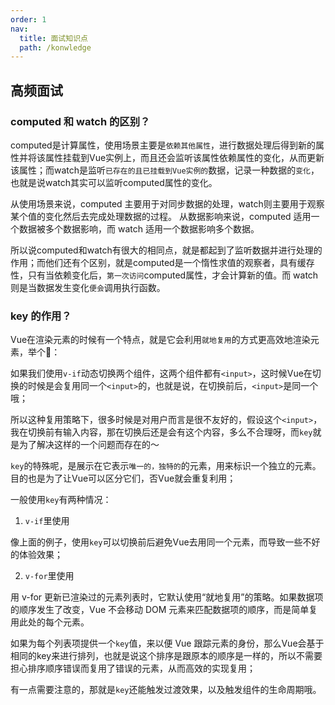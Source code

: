 ```yaml
---
order: 1 
nav:
  title: 面试知识点
  path: /konwledge
---
```


## 高频面试

### computed 和 watch 的区别？

computed是计算属性，使用场景主要是`依赖其他属性`，进行数据处理后得到新的属性并将该属性挂载到Vue实例上，而且还会监听该属性依赖属性的变化，从而更新该属性；而watch是监听`已存在的且已挂载到Vue实例的`数据，记录一种数据的`变化`，也就是说watch其实可以监听computed属性的变化。

从使用场景来说，computed 主要用于对同步数据的处理，watch则主要用于观察某个值的变化然后去完成处理数据的过程。
从数据影响来说，computed 适用一个数据被多个数据影响，而 watch 适用一个数据影响多个数据。

所以说computed和watch有很大的相同点，就是都起到了监听数据并进行处理的作用；而他们还有个区别，就是computed是一个惰性求值的观察者，具有缓存性，只有当依赖变化后，`第一次访问`computed属性，才会计算新的值。而 watch 则是当数据发生变化`便会`调用执行函数。


### key 的作用？

Vue在渲染元素的时候有一个特点，就是它会利用`就地复用`的方式更高效地渲染元素，举个🌰：

如果我们使用`v-if`动态切换两个组件，这两个组件都有`<input>`，这时候Vue在切换的时候是会复用同一个`<input>`的，也就是说，在切换前后，`<input>`是同一个哦；

所以这种复用策略下，很多时候是对用户而言是很不友好的，假设这个`<input>`，我在切换前有输入内容，那在切换后还是会有这个内容，多么不合理呀，而`key`就是为了解决这样的一个问题而存在的～

`key`的特殊呢，是展示在它表示`唯一的，独特的`的元素，用来标识一个独立的元素。目的也是为了让Vue可以区分它们，否Vue就会重复利用；

一般使用`key`有两种情况：

1. `v-if`里使用

像上面的例子，使用`key`可以切换前后避免Vue去用同一个元素，而导致一些不好的体验效果；


2. `v-for`里使用

用 v-for 更新已渲染过的元素列表时，它默认使用“就地复用”的策略。如果数据项的顺序发生了改变，Vue 不会移动 DOM 元素来匹配数据项的顺序，而是简单复用此处的每个元素。

如果为每个列表项提供一个`key`值，来以便 Vue 跟踪元素的身份，那么Vue会基于相同的key来进行排列，也就是说这个排序是跟原本的顺序是一样的，所以不需要担心排序顺序错误而复用了错误的元素，从而高效的实现复用；

有一点需要注意的，那就是`key`还能触发过渡效果，以及触发组件的生命周期哦。